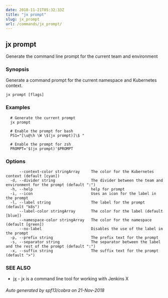 ```yaml
---
date: 2018-11-21T05:32:33Z
title: "jx prompt"
slug: jx_prompt
url: /commands/jx_prompt/
---
```

## jx prompt

Generate the command line prompt for the current team and environment

### Synopsis

Generate a command prompt for the current namespace and Kubernetes context.

```
jx prompt [flags]
```

### Examples

```
  # Generate the current prompt
  jx prompt
  
  # Enable the prompt for bash
  PS1="[\u@\h \W \$(jx prompt)]\$ "
  
  # Enable the prompt for zsh
  PROMPT='$(jx prompt)'$PROMPT
```

### Options

```
      --context-color stringArray     The color for the Kubernetes context (default [cyan])
  -d, --divider string                The divider between the team and environment for the prompt (default ":")
  -h, --help                          help for prompt
  -i, --icon                          Uses an icon for the label in the prompt
  -l, --label string                  The label for the prompt (default "k8s")
      --label-color stringArray       The color for the label (default [blue])
      --namespace-color stringArray   The color for the namespace (default [green])
      --no-label                      Disables the use of the label in the prompt
  -p, --prefix string                 The prefix text for the prompt
  -s, --separator string              The separator between the label and the rest of the prompt (default ":")
  -x, --suffix string                 The suffix text for the prompt (default ">")
```

### SEE ALSO

* [jx](/commands/jx/)	 - jx is a command line tool for working with Jenkins X

###### Auto generated by spf13/cobra on 21-Nov-2018
